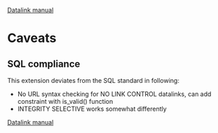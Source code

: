 [Datalink manual](README.md)

Caveats
=======

## SQL compliance

This extension deviates from the SQL standard in following:

* No URL syntax checking for NO LINK CONTROL datalinks, can add constraint with is_valid() function
* INTEGRITY SELECTIVE works somewhat differently




[Datalink manual](README.md)
